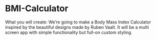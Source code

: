 # BMI-Calculator
What you will create:
We’re going to make a Body Mass Index Calculator inspired by the beautiful designs made by Ruben Vaalt. It will be a multi screen app with simple functionality but full-on custom styling.
